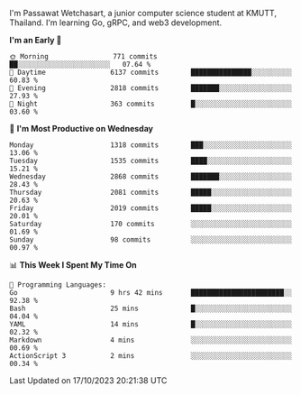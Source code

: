 
I'm Passawat Wetchasart, a junior computer science student at KMUTT, Thailand. I'm learning Go, gRPC, and web3 development.



<!--START_SECTION:waka-->
**I'm an Early 🐤** 

```text
🌞 Morning                771 commits         ██░░░░░░░░░░░░░░░░░░░░░░░   07.64 % 
🌆 Daytime                6137 commits        ███████████████░░░░░░░░░░   60.83 % 
🌃 Evening                2818 commits        ███████░░░░░░░░░░░░░░░░░░   27.93 % 
🌙 Night                  363 commits         █░░░░░░░░░░░░░░░░░░░░░░░░   03.60 % 
```
📅 **I'm Most Productive on Wednesday** 

```text
Monday                   1318 commits        ███░░░░░░░░░░░░░░░░░░░░░░   13.06 % 
Tuesday                  1535 commits        ████░░░░░░░░░░░░░░░░░░░░░   15.21 % 
Wednesday                2868 commits        ███████░░░░░░░░░░░░░░░░░░   28.43 % 
Thursday                 2081 commits        █████░░░░░░░░░░░░░░░░░░░░   20.63 % 
Friday                   2019 commits        █████░░░░░░░░░░░░░░░░░░░░   20.01 % 
Saturday                 170 commits         ░░░░░░░░░░░░░░░░░░░░░░░░░   01.69 % 
Sunday                   98 commits          ░░░░░░░░░░░░░░░░░░░░░░░░░   00.97 % 
```


📊 **This Week I Spent My Time On** 

```text
💬 Programming Languages: 
Go                       9 hrs 42 mins       ███████████████████████░░   92.38 % 
Bash                     25 mins             █░░░░░░░░░░░░░░░░░░░░░░░░   04.04 % 
YAML                     14 mins             █░░░░░░░░░░░░░░░░░░░░░░░░   02.32 % 
Markdown                 4 mins              ░░░░░░░░░░░░░░░░░░░░░░░░░   00.69 % 
ActionScript 3           2 mins              ░░░░░░░░░░░░░░░░░░░░░░░░░   00.34 % 
```


 Last Updated on 17/10/2023 20:21:38 UTC
<!--END_SECTION:waka-->

<!--
**markpassawat/markpassawat** is a ✨ _special_ ✨ repository because its `README.md` (this file) appears on your GitHub profile.

Here are some ideas to get you started:

- 🔭 I’m currently working on ...
- 🌱 I’m currently learning ...
- 👯 I’m looking to collaborate on ...
- 🤔 I’m looking for help with ...
- 💬 Ask me about ...
- 📫 How to reach me: ...
- 😄 Pronouns: He/Him
- ⚡ Fun fact: ...
-->
